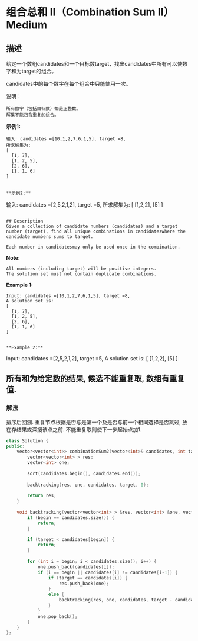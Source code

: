 # 组合总和 II（Combination Sum II）Medium
## 描述
给定一个数组candidates和一个目标数target，找出candidates中所有可以使数字和为target的组合。

candidates中的每个数字在每个组合中只能使用一次。

说明：


	所有数字（包括目标数）都是正整数。
	解集不能包含重复的组合。


**示例1:**
```
输入: candidates =[10,1,2,7,6,1,5], target =8,
所求解集为:
[
  [1, 7],
  [1, 2, 5],
  [2, 6],
  [1, 1, 6]
]


**示例2:**
```
输入: candidates =[2,5,2,1,2], target =5,
所求解集为:
[
 [1,2,2],
 [5]
]
```

## Description
Given a collection of candidate numbers (candidates) and a target number (target), find all unique combinations in candidateswhere the candidate numbers sums to target.

Each number in candidatesmay only be used once in the combination.
```
**Note:**



	All numbers (including target) will be positive integers.
	The solution set must not contain duplicate combinations.


**Example 1:**
```
Input: candidates =[10,1,2,7,6,1,5], target =8,
A solution set is:
[
  [1, 7],
  [1, 2, 5],
  [2, 6],
  [1, 1, 6]
]


**Example 2:**
```
Input: candidates =[2,5,2,1,2], target =5,
A solution set is:
[
 [1,2,2],
 [5]
]



## 所有和为给定数的结果, 候选不能重复取, 数组有重复值.
### 解法
排序后回溯. 重复节点根据是否与是第一个及是否与前一个相同选择是否跳过, 放在存结果或深搜该点之前. 不能重复取则使下一步起始点加1.
```c++
class Solution {
public:
    vector<vector<int>> combinationSum2(vector<int>& candidates, int target) {
        vector<vector<int> > res;
        vector<int> one;
        
        sort(candidates.begin(), candidates.end());
        
        backtracking(res, one, candidates, target, 0);
        
        return res;
    }
    
    void backtracking(vector<vector<int> > &res, vector<int> &one, vector<int> &candidates, int target, int begin) {
        if (begin == candidates.size()) {
            return;
        }

        if (target < candidates[begin]) {
            return;
        }
        
        for (int i = begin; i < candidates.size(); i++) {
            one.push_back(candidates[i]);
            if (i == begin || candidates[i] != candidates[i-1]) {
                if (target == candidates[i]) {
                    res.push_back(one);
                }
                else {
                    backtracking(res, one, candidates, target - candidates[i], i+1);
                }
            }
            one.pop_back();
        }
    }
};
```